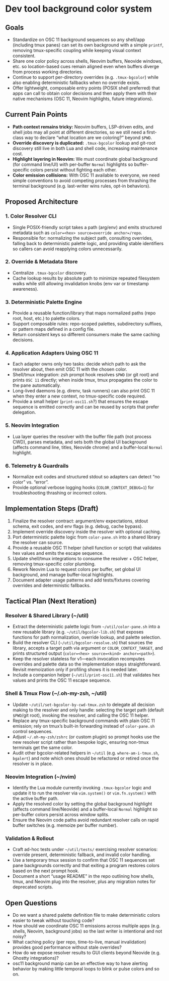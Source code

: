 # Dev tool background color system

## Goals
- Standardize on OSC 11 background sequences so any shell/app (including tmux panes) can set its own background with a
  simple `printf`, removing tmux-specific coupling while keeping visual context consistent.
- Share one color policy across shells, Neovim buffers, Neovide windows, etc. so location-based cues remain aligned even
  when buffers diverge from process working directories.
- Continue to support per-directory overrides (e.g. `.tmux-bgcolor`) while also enabling deterministic fallbacks when no
  override exists.
- Offer lightweight, composable entry points (POSIX shell preferred) that apps can call to obtain color decisions and
  then apply them with their native mechanisms (OSC 11, Neovim highlights, future integrations).

## Current Pain Points
- **Path context remains tricky:** Neovim buffers, LSP-driven edits, and shell jobs may all point at different
  directories, so we still need a first-class way to declare “what location are we coloring?” beyond `$PWD`.
- **Override discovery is duplicated:** `.tmux-bgcolor` lookup and git-root discovery still live in both Lua and shell
  code, increasing maintenance cost.
- **Highlight layering in Neovim:** We must coordinate global background (for command line/UI) with per-buffer `Normal`
  highlights so buffer-specific colors persist without fighting each other.
- **Color emission collisions:** With OSC 11 available to everyone, we need simple conventions to avoid competing
  processes from thrashing the terminal background (e.g. last-writer wins rules, opt-in behaviors).

## Proposed Architecture

### 1. Color Resolver CLI
- Single POSIX-friendly script takes a path (arg/env) and emits structured metadata such as
  `color=<hex> source=override anchor=/repo`.
- Responsible for: normalizing the subject path, consulting overrides, falling back to deterministic palette logic, and
  providing stable identifiers so callers can avoid reapplying colors unnecessarily.

### 2. Override & Metadata Store
- Centralize `.tmux-bgcolor` discovery.
- Cache lookup results by absolute path to minimize repeated filesystem walks while still allowing invalidation knobs
  (env var or timestamp awareness).

### 3. Deterministic Palette Engine
- Provide a reusable function/library that maps normalized paths (repo root, host, etc.) to palette colors.
- Support composable rules: repo-scoped palettes, subdirectory suffixes, or pattern maps defined in a config file.
- Return consistent keys so different consumers make the same caching decisions.

### 4. Application Adapters Using OSC 11
- Each adapter owns only two tasks: decide which path to ask the resolver about, then emit OSC 11 with the chosen color.
- Shell/tmux integration: zsh prompt hook resolves `$PWD` (or git root) and prints `OSC 11` directly; when inside tmux,
  tmux propagates the color to the pane automatically.
- Long-lived daemons (e.g. direnv, task runners) can also print OSC 11 when they enter a new context, no tmux-specific
  code required.
- Provide a small helper (`print-osc11.sh`?) that ensures the escape sequence is emitted correctly and can be reused by
  scripts that prefer delegation.

### 5. Neovim Integration
- Lua layer queries the resolver with the buffer file path (not process CWD), parses metadata, and sets both the global
  UI background (affects command line, titles, Neovide chrome) and a buffer-local `Normal` highlight.

### 6. Telemetry & Guardrails
- Normalize exit codes and structured stdout so adapters can detect “no color” vs. “error”.
- Provide optional verbose logging hooks (`COLOR_CONTEXT_DEBUG=1`) for troubleshooting thrashing or incorrect colors.

## Implementation Steps (Draft)
1. Finalize the resolver contract: argument/env expectations, stdout schema, exit codes, and env flags (e.g. debug,
   cache bypass).
2. Implement override discovery inside the resolver with optional caching.
3. Port deterministic palette logic from `color-pane.sh` into a shared library the resolver can source.
4. Provide a reusable OSC 11 helper (shell function or script) that validates hex values and emits the escape sequence.
5. Update shell/tmux integrations to consume the resolver + OSC helper, removing tmux-specific color plumbing.
6. Rework Neovim Lua to request colors per buffer, set global UI background, and manage buffer-local highlights.
7. Document adapter usage patterns and add tests/fixtures covering overrides and deterministic fallbacks.

## Tactical Plan (Next Iteration)

### Resolver & Shared Library (~/util)
- Extract the deterministic palette logic from `~/util/color-pane.sh` into a new reusable library (e.g.
  `~/util/bgcolor-lib.sh`) that exposes functions for path normalization, override lookup, and palette selection.
- Build the resolver CLI (`~/util/bgcolor-resolve.sh`) that sources the library, accepts a target path via argument or
  `COLOR_CONTEXT_TARGET`, and prints structured output (`color=<hex> source=<kind> anchor=<path>`).
- Keep the resolver stateless for v1—each invocation recomputes overrides and palette data so the implementation stays
  straightforward. Revisit memoization only if profiling shows it is needed later.
- Include a companion helper (`~/util/print-osc11.sh`) that validates hex values and prints the OSC 11 escape sequence.

### Shell & Tmux Flow (~/.oh-my-zsh, ~/util)
- Update `~/util/set-bgcolor-by-cwd-tmux.zsh` to delegate all decision making to the resolver and only handle: selecting
  the target path (default `$PWD`/git root), invoking the resolver, and calling the OSC 11 helper.
- Replace any tmux-specific background commands with plain OSC 11 emission; rely on tmux’s built-in forwarding instead of
  `color-pane.sh` control sequences.
- Adjust `~/.oh-my-zsh/zshrc` (or custom plugin) so prompt hooks use the new resolver script rather than bespoke logic,
  ensuring non-tmux terminals get the same color.
- Audit other bgcolor-related helpers in `~/util` (e.g. `where-am-i-tmux.sh`, `bgalert`) and note which ones should be
  refactored or retired once the resolver is in place.

### Neovim Integration (~/nvim)
- Identify the Lua module currently invoking `.tmux-bgcolor` logic and update it to run the resolver via `vim.system()`
  or `vim.fn.system()` with the active buffer path.
- Apply the resolved color by setting the global background highlight (affects command line/Neovide) and a buffer-local
  `Normal` highlight so per-buffer colors persist across window splits.
- Ensure the Neovim code paths avoid redundant resolver calls on rapid buffer switches (e.g. memoize per buffer number).

### Validation & Rollout
- Craft ad-hoc tests under `~/util/tests/` exercising resolver scenarios: override present, deterministic fallback, and
  invalid color handling.
- Use a temporary tmux session to confirm that OSC 11 sequences set pane backgrounds correctly and that exiting a program
  restores colors based on the next prompt hook.
- Document a short “usage README” in the repo outlining how shells, tmux, and Neovim plug into the resolver, plus any
  migration notes for deprecated scripts.

## Open Questions
- Do we want a shared palette definition file to make deterministic colors easier to tweak without touching code?
- How should we coordinate OSC 11 emissions across multiple apps (e.g. shells, Neovim, background jobs) so the last
  writer is intentional and not noisy?
- What caching policy (per repo, time-to-live, manual invalidation) provides good performance without stale overrides?
- How do we expose resolver results to GUI clients beyond Neovide (e.g. Ghostty integrations)?
- osc11 background manip can be an effective way to have alerting behavior by making little temporal loops to blink or
pulse colors and so on. 
